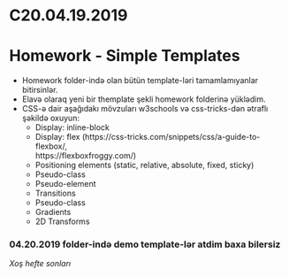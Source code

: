 # C20.04.19.2019
<h1>Homework - Simple Templates</h1>
<ul>
  <li>Homework folder-ində olan bütün template-ləri tamamlamıyanlar bitirsinlər.
    
</li>
<li>Elavə olaraq yeni bir themplate şekli homework folderinə yüklədim.     
</li>
<li>
 CSS-ə dair aşağıdakı mövzuları w3schools və css-tricks-dən ətraflı şəkildə oxuyun:
  <ul>
    <li>Display: inline-block</li>
    <li>Display: flex (https://css-tricks.com/snippets/css/a-guide-to-flexbox/,
      <br>
      https://flexboxfroggy.com/)
</li>
    <li>Positioning elements (static, relative, absolute, fixed, sticky)
</li>
    <li>Pseudo-class</li>
    <li>Pseudo-element</li>
    <li>Transitions</li>
    <li>Pseudo-class</li>
    <li>Gradients</li>
    <li>2D Transforms</li>
    
    
  </ul>
</li>
</ul>
  <h3>04.20.2019 folder-ində demo template-lər atdim baxa bilersiz</h3>
  <i>Xoş hefte sonları</i>
